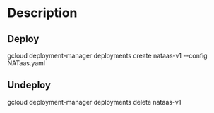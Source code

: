 # Description

## Deploy
gcloud deployment-manager deployments create nataas-v1 --config NATaas.yaml

## Undeploy
gcloud deployment-manager deployments delete nataas-v1
